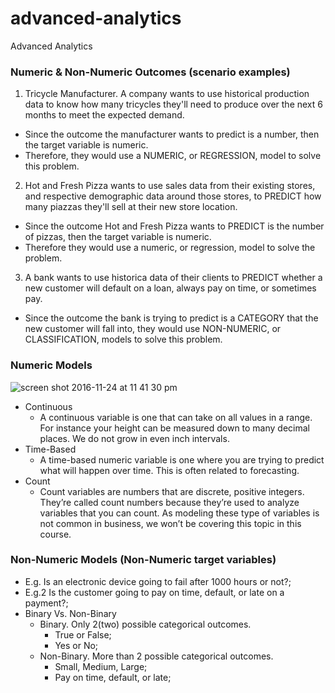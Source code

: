 # advanced-analytics
Advanced Analytics

### Numeric & Non-Numeric Outcomes (scenario examples)
1. Tricycle Manufacturer. A company wants to use historical production data to know how many tricycles they'll need to produce over the next 6 months to meet the expected demand.
  - Since the outcome the manufacturer wants to predict is a number, then the target variable is numeric.
  - Therefore, they would use a NUMERIC, or REGRESSION, model to solve this problem.
  
2. Hot and Fresh Pizza wants to use sales data from their existing stores, and respective demographic data around those stores, to PREDICT how many piazzas they'll sell at their new store location.
  - Since the outcome Hot and Fresh Pizza wants to PREDICT is the number of pizzas, then the target variable is numeric.
  - Therefore they would use a numeric, or regression, model to solve the problem.
  
3. A bank wants to use historica data of their clients  to PREDICT whether a new customer will default on a loan, always pay on time, or sometimes pay. 
  - Since the outcome the bank is trying to predict is a CATEGORY that the new customer will fall into, they would use NON-NUMERIC, or CLASSIFICATION, models to solve this problem.
  
### Numeric Models
![screen shot 2016-11-24 at 11 41 30 pm](https://cloud.githubusercontent.com/assets/16644017/20602217/9c67ad50-b29f-11e6-89bc-bf3884dfa81c.png)
- Continuous
  - A continuous variable is one that can take on all values in a range. For instance your height can be measured down to many decimal places. We do not grow in even inch intervals.
- Time-Based
  - A time-based numeric variable is one where you are trying to predict what will happen over time. This is often related to forecasting.
- Count
  - Count variables are numbers that are discrete, positive integers. They’re called count numbers because they’re used to analyze variables that you can count. As modeling these type of variables is not common in business, we won’t be covering this topic in this course.

### Non-Numeric Models (Non-Numeric target variables)
- E.g. Is an electronic device going to fail after 1000 hours or not?;
- E.g.2 Is the customer going to pay on time, default, or late on a payment?;
- Binary Vs. Non-Binary
  - Binary. Only 2(two) possible categorical outcomes.
    - True or False;
    - Yes or No;
  - Non-Binary. More than 2 possible categorical outcomes.
    - Small, Medium, Large;
    - Pay on time, default, or late;
